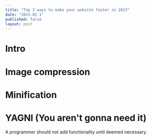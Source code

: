 ```yaml
---
title: "Top 3 ways to make your website faster in 2023"
date: "2023-01-1"
published: false
layout: post
---
```


# Intro

# Image compression

# Minification

# YAGNI (You aren't gonna need it)

A programmer should not add functionality until deemed necessary.